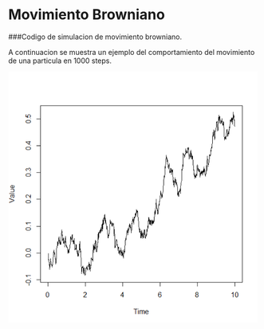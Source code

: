 # Movimiento Browniano
###Codigo de simulacion de movimiento browniano.

A continuacion se muestra un ejemplo del comportamiento del movimiento de una particula en 1000 steps.
<p><img width="500" src="https://raw.githubusercontent.com/josuegrullon/brownian-motion/master/Captura.PNG"></p>
